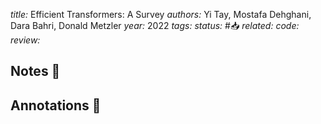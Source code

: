 *title:* Efficient Transformers: A Survey
*authors:* Yi Tay, Mostafa Dehghani, Dara Bahri, Donald Metzler
*year:* 2022
*tags:* 
*status:* #📥
*related:*
*code:*
*review:*

## Notes 📍

## Annotations 📖